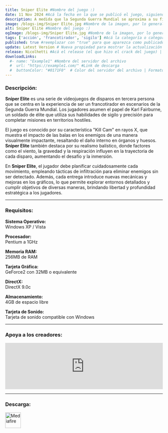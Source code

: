 ```yaml
---
title: Sniper Elite #Nombre del juego :)
date: 11 Nov 2024 #Acá la fecha en la que se publicó el juego, siguiendo este formato: Dia "30", Mes "Oct", Año "2024" = como debe quedar: 30 Oct 2024
description: A medida que la Segunda Guerra Mundial se aproxima a su fin, comienzan las primeras batallas de la Guerra Fría. Encarnas a un solitario francotirador norteamericano que está atrapado en una Berlín destrozada por la guerra y que sufre el enfrentamiento entre soviéticos y alemanes. Disfrazado de alemán y trabajando detrás de las líneas enemigas, deberás evitar que las tropas de Stalin se hagan con los secretos nucleares de Alemania. Prepárate para cambiar el rumbo de la historia. #Acá una mini descripción del juego
image: /blogs-img/Sniper Elite.jpg #Nombre de la imagen, por lo general es exactamente el mismo nombre que el juego excluyendo lo ":" (Dos puntos)
alt: Sniper Elite #Nombre del juego :)
ogImage: /blogs-img/Sniper Elite.jpg #Nombre de la imagen, por lo general es exactamente el mismo nombre que el juego excluyendo lo ":" (Dos puntos)
tags: ['acción', 'francotirador', 'sigilo'] #Acá la categoría o categorías del juego, si es más de una se coloca en este formato: ['categoría1', 'categoría2']
published: true #reemplazar con "true" para que aparezca como publicado
update: Latest Version # Nueva propiedad para mostrar la actualización | Formato: v1.0.0
release: Nicolhetti #Acá el release (el que hizo el crack del juego) | Formato: Nicolhetti
downloadLinks:
  #- name: "Example1" #Nombre del servidor del archivo
  #  url: "https://example1.com/" #Link de descarga
  #  buttonColor: "#0171F0"  # Color del servidor del archivo | Formato hexadecimal | MediaFire: #0171F0 | Buzzheavier: #FF6600 |
---
```


<!--En VSCode seleccionando una palabra, por ejemplo: "Sniper Elite" y apretando Ctrl+F2 se seleccionan todas las palabras iguales-->

### Descripción:
**Sniper Elite** es una serie de videojuegos de disparos en tercera persona que se centra en la experiencia de ser un francotirador en escenarios de la Segunda Guerra Mundial. Los jugadores asumen el papel de Karl Fairburne, un soldado de élite que utiliza sus habilidades de sigilo y precisión para completar misiones en territorios hostiles. 

El juego es conocido por su característica "Kill Cam" en rayos X, que muestra el impacto de las balas en los enemigos de una manera visualmente impactante, resaltando el daño interno en órganos y huesos. **Sniper Elite** también destaca por su realismo balístico, donde factores como el viento, la gravedad y la respiración influyen en la trayectoria de cada disparo, aumentando el desafío y la inmersión.

En **Sniper Elite**, el jugador debe planificar cuidadosamente cada movimiento, empleando tácticas de infiltración para eliminar enemigos sin ser detectado. Además, cada entrega introduce nuevas mecánicas y mejoras en los gráficos, lo que permite explorar entornos detallados y cumplir objetivos de diversas maneras, brindando libertad y profundidad estratégica a los jugadores.
<!--Prompt para Chat-GPT: Hazme una descripción para el juego "Sniper Elite" y cada que menciones "Sniper Elite" ponlo en negrita -->

---

### Requisitos:
**Sistema Operativo:**  
Windows XP / Vista

**Procesador:**  
Pentium a 1GHz

**Memoria RAM:**  
256MB de RAM

**Tarjeta Gráfica:**  
GeForce2 con 32MB o equivalente

**DirectX:**  
DirectX 9.0c

**Almacenamiento:**  
4GB de espacio libre

**Tarjeta de Sonido:**  
Tarjeta de sonido compatible con Windows

<!--Si falta o sobra un requisito se quita o se agrega manteniendo el mismo formato-->

---

### Apoya a los creadores:
<iframe src="https://store.steampowered.com/widget/3700/" frameborder="0" style="background-color: transparent; width: 100% !important; aspect-ratio: 646 / 190;"></iframe>

<!--Reemplazar los numeros (AppID) del juego (en este caso 2668510) por el numero (AppID) correspondiente con el juego a publicar-->
<!--El AppID se encuentra en la URL del Juego en Steam-->

---

### Descarga:

[<img src="https://gist.github.com/cxmeel/0dbc95191f239b631c3874f4ccf114e2/raw/download.svg" alt="Mediafire" height="50" />](https://www.mediafire.com/file/kxbjwiss1heyr48/Sniper_Elite_-_Berlin_1945.zip/file)

<!-- # se debe reemplazar por el link de descarga-->

<!--NOMBRE-DEL-SERVICIO se debe reemplazar por el servicio donde está subido el juego-->